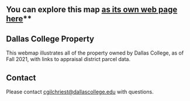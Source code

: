 ## You can explore this map [as its own web page here](https://cgilchriest-dcccd.github.io/dallas-college-property/)**

## Dallas College Property
This webmap illustrates all of the property owned by Dallas College, as of Fall 2021, with links to appraisal district parcel data. 

## Contact
Please contact cgilchriest@dallascollege.edu with questions. 


